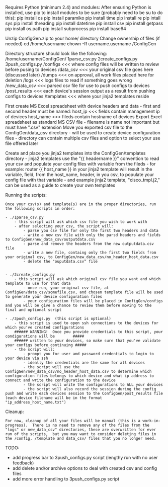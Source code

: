 Requires Python (minimum 2.4) and modules:
After ensuring Python is installed, use pip to install modules to be sure (probably need to be su to do this):
  pip install os
  pip install paramiko
  pip install time
  pip install re
  pip intall sys
  pip install threading
  pip install datetime
  pip install csv
  pip install getpass
  pip install os.path
  pip install subprocess
  pip install base64




Unzip ConfigGen.zip to your home/ directory
Change ownership of files (if needed)
  cd /home/username
  chown -R username.username /ConfigGen

Directory structure should look like the following:
	/home/username/ConfigGen/
			1parse_csv.py
			2create_configs.py
			3push_configs.py
				/configs	<<< where config files will be written to review before pusing to devices
				/data_csv	<<< your original csv file goes here (discussed later)
				/dumps		<<< on approval, all work files placed here for deletion
				/logs		<<< logs files to read if something goes wrong
				/new_data_csv	<<< parsed csv file for use to push configs to devices
				/post_results	<<< each device's session output as a result from pushing configs to devices
				/templates	<<< where your jinja2 templates reside

First create MS Excel spreadsheet with device headers and data
        - first and second header must be named:
		host_ip <<< fields contain management ip of devices 
		host_name <<< fileds contain hostname of devices
Export Excel spreadsheet as standard MS CSV file - filename is name not important but must have ".csv" extension
Move you exported csv file to the ConfigGen/data_csv directory
	- will be used to create device configuration files
        - directory can contain multiple csv files and option to select your use file offered later

Create and place you jinja2 templates into the ConfigGen/templates directory
        - jinja2 templates use the "{{ headername }}" convention to read your csv and populate your config files with variable from the fileds
	  - for example:
		router {{ host_name }} in your jinja2 template will result in the variable, field,  from the host_name, header, in you csv, to populate your config file with that variable
	- and example jinja2 template, "cisco_tmpl.j2," can be used as a guide to create your own templates



Running the scripts:

	Once your csv(s) and template(s) are in the proper directories, run the following scripts in order:

	- ./1parse_csv.py
		- this script will ask which csv file you wish to work with
		- after selecting your csv, the script will:
			- parse you csv file for only the first two headers and data
			- write a new csv file with only the parsd headers and fields to ConfigGen/new_data_csv/outputdata.csv
			- parse and remove the headers from the new outputdata.csv file
			- write a new file, containg only the first two fields from your original csv, to ConfigGen/new_data_csv/no_header_host_data.csv
			- delete the "ouputdata.csv" file


	- ./2create_configs.py
		- this script will ask which original csv file you want and which template to use for that data
			- once run, your original csv file, at ConfigGen/data_csv/somefile.csv, and chosen template file will be used to generate your device configuration files
			- your configuration files will be placed in ConfigGen/configs and you will be give a chance to review them before moving to the final and optional script

	- ./3push_configs.py  (this script is optional)
		- this script is used to open ssh connections to the devices for which you've created configurations
		###### WARNING!  Once you provide credentials to this script, your condigurations will be        #####
		###### written to your devices, so make sure that you've validate your configs before continuing #####
		- the script will:
			- prompt you for user and password credentials to login to your device via ssh
			- ideally the credentials are the same for all devices
			- the script will use the ConfigGen/new_data_csv/no_header_host_data.csv to determine which configuration files belongs to which device and what ip address to connect and write the configuration to the device
			- the script will write the configurations to ALL your devices
			- the script will also record the session during the config push and write each devices session to the ConfigGen/post_results file (each device filename will be in the format "ip_address_host_name.txt")


Cleanup:

	For now, cleanup of all your files will be manual (this is a work-in-progress).  There is no need to remove any of the files from the "logs" or new_data_csv" directories, these are overwritten for ever run of the scripts,  but you may want to consider deleting files in the /config, /template and data_csv/ files that you no longer need. 
			


TODO:

 - add progress bar to 3push_configs.py script (lengthy run with no user feedback)
 - add delete and/or archive options to deal with created csv and config files
 - add more error handling to 3push_configs.py script

